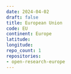 ```yaml
---
date: 2024-04-02
draft: false
title: European Union
code: EU
continent: Europe
latitude:
longitude:
repo_count: 1
repositories:
- open-research-europe
---
```



